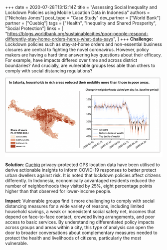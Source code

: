 +++
date = 2020-07-28T13:12:14Z
title = "Assessing Social Inequality and Lockdown Policies using Mobile Location Data in Indonesia"
authors = ["Nicholas Jones"]
post_type = "Case Study"
dev_partner = ["World Bank"]
partner = ["Cuebiq"]
tags = ["Health", "Inequality and Shared Prosperity", "Social Protection"]
links = [
    "https://blogs.worldbank.org/sustainablecities/poor-people-respond-differently-stay-home-orders-heres-what-data-says",
]
+++
**Challenge:** Lockdown policies such as stay-at-home orders and non-essential business closures are central to fighting the novel coronavirus. However, policy makers are having a hard time answering key questions about their efficacy. For example, have impacts differed over time and across district boundaries? And crucially, are vulnerable groups less able than others to comply with social distancing regulations?

![Indonesia Data Analysis](/indonesia-analysis.png)

**Solution**: [Cuebiq](https://www.cuebiq.com/visitation-insights-covid19/) privacy-protected GPS location data have been utilised to derive actionable insights to inform COVID-19 responses to better protect urban dwellers against risk. It is noted that lockdown policies affect citizens differently. In Indonesia, economically advantaged residents reduced the number of neighborhoods they visited by 25%, eight percentage points higher than that observed for lower-income people.

**Impact**: Vulnerable groups find it more challenging to comply with social distancing measures for a wide variety of reasons, including limited household savings, a weak or nonexistent social safety net, incomes that depend on face-to-face contact, crowded living arrangements, and poor access to basic services. By understanding differentiated policy impacts across groups and areas within a city, this type of analysis can open the door to broader conversations about complementary measures needed to protect the health and livelihoods of citizens, particularly the most vulnerable.
